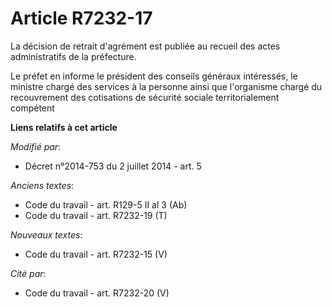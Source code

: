 # Article R7232-17

La décision de retrait d'agrément est publiée au recueil des actes administratifs de la préfecture. 

Le préfet en informe le président des conseils généraux intéressés,        le ministre chargé des services à la personne
ainsi que l'organisme chargé du recouvrement des cotisations de sécurité sociale territorialement compétent

**Liens relatifs à cet article**

_Modifié par_:

  - Décret n°2014-753 du 2 juillet 2014 - art. 5

_Anciens textes_:

  - Code du travail - art. R129-5 II al 3 (Ab)
  - Code du travail - art. R7232-19 (T)

_Nouveaux textes_:

  - Code du travail - art. R7232-15 (V)

_Cité par_:

  - Code du travail - art. R7232-20 (V)
